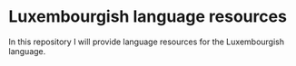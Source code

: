 # Luxembourgish language resources
In this repository I will provide language resources for the Luxembourgish language.
